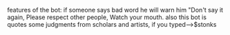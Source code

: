 features of the bot:
if someone says bad word he will warn him "Don't say it again, Please respect other people, Watch your mouth.
also this bot is quotes some judgments from scholars and artists, if you typed-->$stonks 
